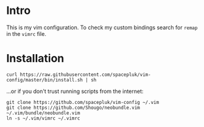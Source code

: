 Intro
=====

This is my vim configuration.  To check my custom bindings search for `remap`
in the `vimrc` file.

Installation
============

    curl https://raw.githubusercontent.com/spacepluk/vim-config/master/bin/install.sh | sh

...or if you don't trust running scripts from the internet:

    git clone https://github.com/spacepluk/vim-config ~/.vim
    git clone https://github.com/Shougo/neobundle.vim ~/.vim/bundle/neobundle.vim
    ln -s ~/.vim/vimrc ~/.vimrc

